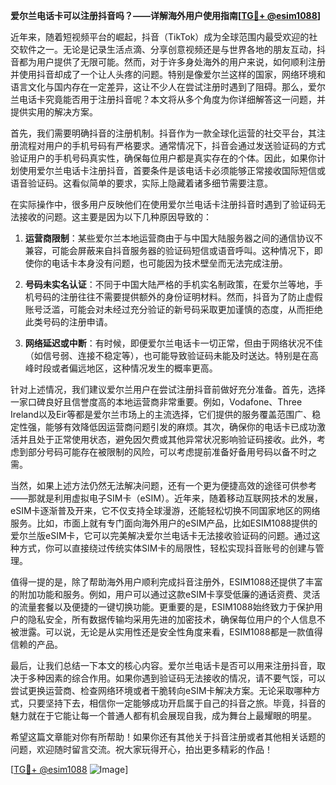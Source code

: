 **爱尔兰电话卡可以注册抖音吗？——详解海外用户使用指南[[TG💪+ @esim1088](https://t.me/s/esim1088)]**

近年来，随着短视频平台的崛起，抖音（TikTok）成为全球范围内最受欢迎的社交软件之一。无论是记录生活点滴、分享创意视频还是与世界各地的朋友互动，抖音都为用户提供了无限可能。然而，对于许多身处海外的用户来说，如何顺利注册并使用抖音却成了一个让人头疼的问题。特别是像爱尔兰这样的国家，网络环境和语言文化与国内存在一定差异，这让不少人在尝试注册时遇到了阻碍。那么，爱尔兰电话卡究竟能否用于注册抖音呢？本文将从多个角度为你详细解答这一问题，并提供实用的解决方案。

首先，我们需要明确抖音的注册机制。抖音作为一款全球化运营的社交平台，其注册流程对用户的手机号码有严格要求。通常情况下，抖音会通过发送验证码的方式验证用户的手机号码真实性，确保每位用户都是真实存在的个体。因此，如果你计划使用爱尔兰电话卡注册抖音，首要条件是该电话卡必须能够正常接收国际短信或语音验证码。这看似简单的要求，实际上隐藏着诸多细节需要注意。

在实际操作中，很多用户反映他们在使用爱尔兰电话卡注册抖音时遇到了验证码无法接收的问题。这主要是因为以下几种原因导致的：

1. **运营商限制**：某些爱尔兰本地运营商由于与中国大陆服务器之间的通信协议不兼容，可能会屏蔽来自抖音服务器的验证码短信或语音呼叫。这种情况下，即使你的电话卡本身没有问题，也可能因为技术壁垒而无法完成注册。

2. **号码未实名认证**：不同于中国大陆严格的手机实名制政策，在爱尔兰等地，手机号码的注册往往不需要提供额外的身份证明材料。然而，抖音为了防止虚假账号泛滥，可能会对未经过充分验证的新号码采取更加谨慎的态度，从而拒绝此类号码的注册申请。

3. **网络延迟或中断**：有时候，即便爱尔兰电话卡一切正常，但由于网络状况不佳（如信号弱、连接不稳定等），也可能导致验证码未能及时送达。特别是在高峰时段或者偏远地区，这种情况发生的概率更高。

针对上述情况，我们建议爱尔兰用户在尝试注册抖音前做好充分准备。首先，选择一家口碑良好且信誉度高的本地运营商非常重要。例如，Vodafone、Three Ireland以及Eir等都是爱尔兰市场上的主流选择，它们提供的服务覆盖范围广、稳定性强，能够有效降低因运营商问题引发的麻烦。其次，确保你的电话卡已成功激活并且处于正常使用状态，避免因欠费或其他异常状况影响验证码接收。此外，考虑到部分号码可能存在被限制的风险，可以考虑提前准备好备用号码以备不时之需。

当然，如果上述方法仍然无法解决问题，还有一个更为便捷高效的途径可供参考——那就是利用虚拟电子SIM卡（eSIM）。近年来，随着移动互联网技术的发展，eSIM卡逐渐普及开来，它不仅支持全球漫游，还能轻松切换不同国家地区的网络服务。比如，市面上就有专门面向海外用户的eSIM产品，比如ESIM1088提供的爱尔兰版eSIM卡，它可以完美解决爱尔兰电话卡无法接收验证码的问题。通过这种方式，你可以直接绕过传统实体SIM卡的局限性，轻松实现抖音账号的创建与管理。

值得一提的是，除了帮助海外用户顺利完成抖音注册外，ESIM1088还提供了丰富的附加功能和服务。例如，用户可以通过这款eSIM卡享受低廉的通话资费、灵活的流量套餐以及便捷的一键切换功能。更重要的是，ESIM1088始终致力于保护用户的隐私安全，所有数据传输均采用先进的加密技术，确保每位用户的个人信息不被泄露。可以说，无论是从实用性还是安全性角度来看，ESIM1088都是一款值得信赖的产品。

最后，让我们总结一下本文的核心内容。爱尔兰电话卡是否可以用来注册抖音，取决于多种因素的综合作用。如果你遇到验证码无法接收的情况，请不要气馁，可以尝试更换运营商、检查网络环境或者干脆转向eSIM卡解决方案。无论采取哪种方式，只要坚持下去，相信你一定能够成功开启属于自己的抖音之旅。毕竟，抖音的魅力就在于它能让每一个普通人都有机会展现自我，成为舞台上最耀眼的明星。

希望这篇文章能对你有所帮助！如果你还有其他关于抖音注册或者其他相关话题的问题，欢迎随时留言交流。祝大家玩得开心，拍出更多精彩的作品！

[[TG💪+ @esim1088](https://t.me/s/esim1088) ![Image](https://i.postimg.cc/4NQfJmqS/Snipaste-2025-05-13-00-14-12.png)]